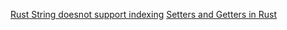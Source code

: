 [Rust String doesnot support indexing](https://stackoverflow.com/questions/24542115/how-to-index-a-string-in-rust)
[Setters and Getters in Rust](https://stackoverflow.com/questions/35390615/writing-getter-setter-properties-in-rust)